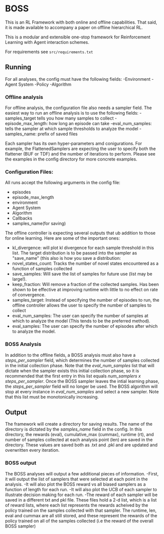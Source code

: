 # BOSS 

This is an RL Framework with both online and offline capabilities. 
That said, it is made available to accompany a paper on offline hierarchical RL. 

This is a modular and extensible one-stop framework for Reinforcement Learning with Agent interaction schemes.

For requirements see `src/requirements.txt`

## Running
For all analyses, the config must have the following fields:
-Environment
-Agent System
-Policy
-Algorithm

### Offline analysis
For offline analysis, the configuration file also needs a sampler field. 
The easiest way to run an offline analysis is to use the following fields:
-samples_target tells you how many samples to collect
-episode_max_length: how long an episode can take 
-eval_num_samples: tells the sampler at which sample thresholds to analyze the model
-samples_name: prefix of saved files

Each sampler has its own hyper-parameters amd conigurations. For example, the FlattenedSamplers are expecting the user to specify both the flattener (BUF or TDF) and the number of iterations to perform.
Please see the examples in the config directory for more concrete examples.

### Configuration Files:

All runs accept the following arguments in the config file:
- episodes
- episode_max_length
- environment
- Agent System
- Algorithm
- Callbacks
- samples_name(for saving)


The offline controller is expecting several outputs that ub addition to those for online learning. Here are some of the important ones:
- kl_divergence: will plot kl divergence for each sample threshold in this list. The target distribution is to be passed into the sampler as "save_name" (this also is how you save a distribution:
- novel_states_count: Tracks the number of novel states encountered as a function of samples collected
- save_samples: Will save the list of samples for future use (list may be large!).
- keep_fraction: Will remove a fraction of the collected samples. Has been shown to be effective at improving runtime with little to no effect on rate of convergence.
- samples_target: Instead of specifying the number of episodes to run, the offline controller allows the user to specify the number of samples to collect 
- eval_num_samples: The user can specify the number of samples at which to analyze the model (This tends to be the preferred method).
- eval_samples: The user can specify the number of episodes after which to analyze the model. 


### BOSS Analysis
In addition to the offline fields, a BOSS analysis must also have a *steps_per_sampler* field, which determines the number of samples collected in the initial collection phase. 
Note that the *eval_num_samples* list that will dictate when the sampler exists this initial collection phase, so it is recommended that the first entry in this list equals *num_samplers x steps_per_sampler*.
Once the BOSS sampler leaves the intial learning phase, the *steps_per_sampler* field will no longer be used. 
The BOSS algorithm will stop at every instance in *eval_num_samples* and select a new sampler. Note that this list must be monotonically increasing. 


## Output

The framework will create a directory for saving results. The name of the directory is dictated by the *samples_name* field in the config. 
In this directory, the rewards (eval), cumulative_max (cummax), runtime (rt), and number of samples collected at each analysis point (len) are saved in the directory.
These values are saved both as .txt and .pkl and are updated and overwritten every iteration. 


### BOSS output
The BOSS analyses will output a few additional pieces of information. 
-First, it will output the list of samplers that were selected at each point in the analysis. 
-It will also plot the BOSS reward vs all biased samplers as a function of length for each run. 
-It will also plot the UCB of each sampler to illustrate decision making for each run. 
-The reward of each sampler will be saved in a different txt and pkl file. These files hold a 2-d list, which is a list of reward lists, where each list represents the rewards acheived by the policy trained on the samples collected with that sampler. The runtime, len, eval and cummax are all still stored, and these represent the rewards of the policy trained on all of the samples collected (i.e the reward of the overall BOSS sampler)

